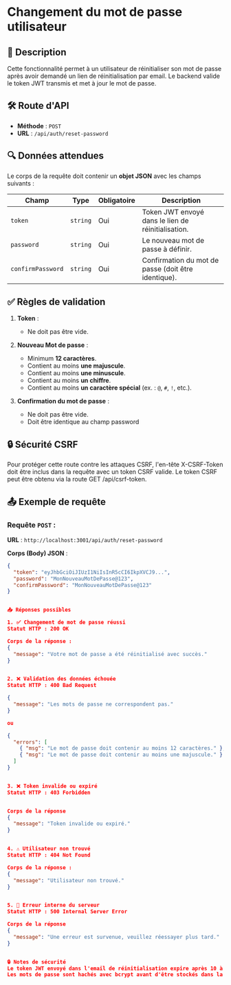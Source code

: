 # Changement du mot de passe utilisateur

## 📄 Description
Cette fonctionnalité permet à un utilisateur de réinitialiser son mot de passe après avoir demandé un lien de réinitialisation par email. 
Le backend valide le token JWT transmis et met à jour le mot de passe.


## 🛠️ Route d'API

- **Méthode** : `POST`
- **URL** : `/api/auth/reset-password`


## 🔍 Données attendues

Le corps de la requête doit contenir un **objet JSON** avec les champs suivants :

| Champ            | Type     | Obligatoire | Description                                         |
|--------------    |----------|-------------|-----------------------------------------------------|
| `token`          | `string` | Oui         | Token JWT envoyé dans le lien de réinitialisation. |
| `password`       | `string` | Oui         | Le nouveau mot de passe à définir.                 |
| `confirmPassword`| `string` | Oui         | Confirmation du mot de passe (doit être identique).|           


## ✅ Règles de validation

1. **Token** : 
   - Ne doit pas être vide.

2. **Nouveau Mot de passe** :
   - Minimum **12 caractères**.
   - Contient au moins **une majuscule**.
   - Contient au moins **une minuscule**.
   - Contient au moins **un chiffre**.
   - Contient au moins **un caractère spécial** (ex. : `@`, `#`, `!`, etc.).

3. **Confirmation du mot de passe** : 
   - Ne doit pas être vide.
   - Doit être identique au champ password


## 🔒 Sécurité CSRF
Pour protéger cette route contre les attaques CSRF, l'en-tête X-CSRF-Token doit être inclus dans la requête avec un token CSRF valide.
Le token CSRF peut être obtenu via la route GET /api/csrf-token.



## 📤 Exemple de requête

### **Requête `POST` :**

**URL** : `http://localhost:3001/api/auth/reset-password`  

**Corps (Body) JSON** :

```json
{
  "token": "eyJhbGciOiJIUzI1NiIsInR5cCI6IkpXVCJ9...",
  "password": "MonNouveauMotDePasse@123",
  "confirmPassword": "MonNouveauMotDePasse@123"
}


📥 Réponses possibles

1. ✅ Changement de mot de passe réussi
Statut HTTP : 200 OK

Corps de la réponse :
{
  "message": "Votre mot de passe a été réinitialisé avec succès."
}


2. ❌ Validation des données échouée
Statut HTTP : 400 Bad Request

{
  "message": "Les mots de passe ne correspondent pas."
}

ou

{
  "errors": [
    { "msg": "Le mot de passe doit contenir au moins 12 caractères." },
    { "msg": "Le mot de passe doit contenir au moins une majuscule." }
  ]
}


3. ❌ Token invalide ou expiré
Statut HTTP : 403 Forbidden


Corps de la réponse 
{
  "message": "Token invalide ou expiré."
}


4. ⚠️ Utilisateur non trouvé
Statut HTTP : 404 Not Found

Corps de la réponse :
{
  "message": "Utilisateur non trouvé."
}


5. 🛑 Erreur interne du serveur
Statut HTTP : 500 Internal Server Error

Corps de la réponse 
{
  "message": "Une erreur est survenue, veuillez réessayer plus tard."
}


🔒 Notes de sécurité
Le token JWT envoyé dans l'email de réinitialisation expire après 10 à 15 minutes.
Les mots de passe sont hachés avec bcrypt avant d'être stockés dans la base de données.
